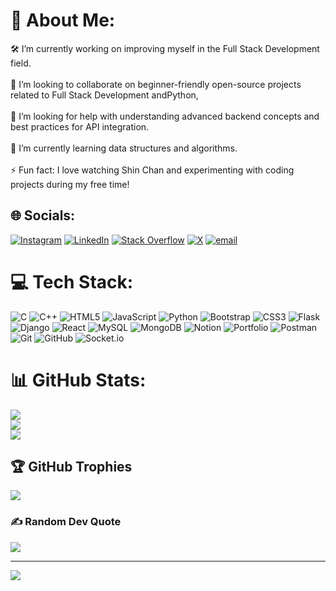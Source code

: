 # 💫 About Me:
🛠️ I’m currently working on improving myself in the Full Stack Development field.<br><br>👯 I’m looking to collaborate on beginner-friendly open-source projects related to Full Stack Development andPython,<br><br>🤝 I’m looking for help with understanding advanced backend concepts and best practices for API integration.<br><br>🌱 I’m currently learning data structures and algorithms.<br><br>⚡ Fun fact: I love watching Shin Chan and experimenting with coding projects during my free time!


## 🌐 Socials:
[![Instagram](https://img.shields.io/badge/Instagram-%23E4405F.svg?logo=Instagram&logoColor=white)](https://instagram.com/spb_raj_18) [![LinkedIn](https://img.shields.io/badge/LinkedIn-%230077B5.svg?logo=linkedin&logoColor=white)](https://linkedin.com/in/linkedin.com/in/paul-bryton-raj/) [![Stack Overflow](https://img.shields.io/badge/-Stackoverflow-FE7A16?logo=stack-overflow&logoColor=white)](https://stackoverflow.com/users/paul-bryton-raj) [![X](https://img.shields.io/badge/X-black.svg?logo=X&logoColor=white)](https://x.com/PaulBrytonRaj18) [![email](https://img.shields.io/badge/Email-D14836?logo=gmail&logoColor=white)](mailto:paulbrytonraj18@gmail.com) 

# 💻 Tech Stack:
![C](https://img.shields.io/badge/c-%2300599C.svg?style=plastic&logo=c&logoColor=white) ![C++](https://img.shields.io/badge/c++-%2300599C.svg?style=plastic&logo=c%2B%2B&logoColor=white) ![HTML5](https://img.shields.io/badge/html5-%23E34F26.svg?style=plastic&logo=html5&logoColor=white) ![JavaScript](https://img.shields.io/badge/javascript-%23323330.svg?style=plastic&logo=javascript&logoColor=%23F7DF1E) ![Python](https://img.shields.io/badge/python-3670A0?style=plastic&logo=python&logoColor=ffdd54) ![Bootstrap](https://img.shields.io/badge/bootstrap-%238511FA.svg?style=plastic&logo=bootstrap&logoColor=white) ![CSS3](https://img.shields.io/badge/css3-%231572B6.svg?style=plastic&logo=css3&logoColor=white) ![Flask](https://img.shields.io/badge/flask-%23000.svg?style=plastic&logo=flask&logoColor=white) ![Django](https://img.shields.io/badge/django-%23092E20.svg?style=plastic&logo=django&logoColor=white) ![React](https://img.shields.io/badge/react-%2320232a.svg?style=plastic&logo=react&logoColor=%2361DAFB) ![MySQL](https://img.shields.io/badge/mysql-4479A1.svg?style=plastic&logo=mysql&logoColor=white) ![MongoDB](https://img.shields.io/badge/MongoDB-%234ea94b.svg?style=plastic&logo=mongodb&logoColor=white) ![Notion](https://img.shields.io/badge/Notion-%23000000.svg?style=plastic&logo=notion&logoColor=white) ![Portfolio](https://img.shields.io/badge/Portfolio-%23000000.svg?style=plastic&logo=firefox&logoColor=#FF7139) ![Postman](https://img.shields.io/badge/Postman-FF6C37?style=plastic&logo=postman&logoColor=white) ![Git](https://img.shields.io/badge/git-%23F05033.svg?style=plastic&logo=git&logoColor=white) ![GitHub](https://img.shields.io/badge/github-%23121011.svg?style=plastic&logo=github&logoColor=white) ![Socket.io](https://img.shields.io/badge/Socket.io-black?style=plastic&logo=socket.io&badgeColor=010101)
# 📊 GitHub Stats:
![](https://github-readme-stats.vercel.app/api?username=PaulBrytonRaj18&theme=dark&hide_border=false&include_all_commits=false&count_private=false)<br/>
![](https://nirzak-streak-stats.vercel.app/?user=PaulBrytonRaj18&theme=dark&hide_border=false)<br/>
![](https://github-readme-stats.vercel.app/api/top-langs/?username=PaulBrytonRaj18&theme=dark&hide_border=false&include_all_commits=false&count_private=false&layout=compact)

## 🏆 GitHub Trophies
![](https://github-profile-trophy.vercel.app/?username=PaulBrytonRaj18&theme=radical&no-frame=false&no-bg=false&margin-w=4)

### ✍️ Random Dev Quote
![](https://quotes-github-readme.vercel.app/api?type=horizontal&theme=dark)

---
[![](https://visitcount.itsvg.in/api?id=PaulBrytonRaj18&icon=2&color=0)](https://visitcount.itsvg.in)

<!-- Proudly created with GPRM ( https://gprm.itsvg.in ) -->
